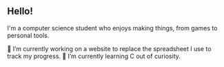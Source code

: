 ## Hello!
I'm a computer science student who enjoys making things, from games to personal tools.

🔭 I’m currently working on a website to replace the spreadsheet I use to track my progress.
🌱 I’m currently learning C out of curiosity.

<!--
**Turnlings/Turnlings** is a ✨ _special_ ✨ repository because its `README.md` (this file) appears on your GitHub profile.

Here are some ideas to get you started:

- 🔭 I’m currently working on ...
- 🌱 I’m currently learning ...
- 👯 I’m looking to collaborate on ...
- 🤔 I’m looking for help with ...
- 💬 Ask me about ...
- 📫 How to reach me: ...
- 😄 Pronouns: ...
- ⚡ Fun fact: ...
-->
